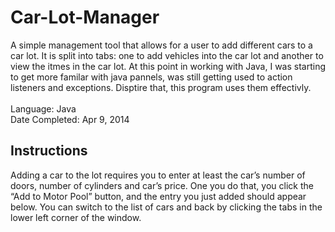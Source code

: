 # Car-Lot-Manager
A simple management tool that allows for a user to add different cars to a car lot. It is split into tabs: one to add vehicles into the car lot and another to view the itmes in the car lot. At this point in working with Java, I was starting to get more familar with java pannels, was still getting used to action listeners and exceptions. Disptire that, this program uses them effectivly. <br/>
<br/>
Language: Java <br/>
Date Completed: Apr 9, 2014 <br/>
## Instructions
Adding a car to the lot requires you to enter at least the car’s number of doors, number of cylinders and car’s price. One you do that, you click the “Add to Motor Pool” button, and the entry you just added should appear below. You can switch to the list of cars and back by clicking the tabs in the lower left corner of the window.
